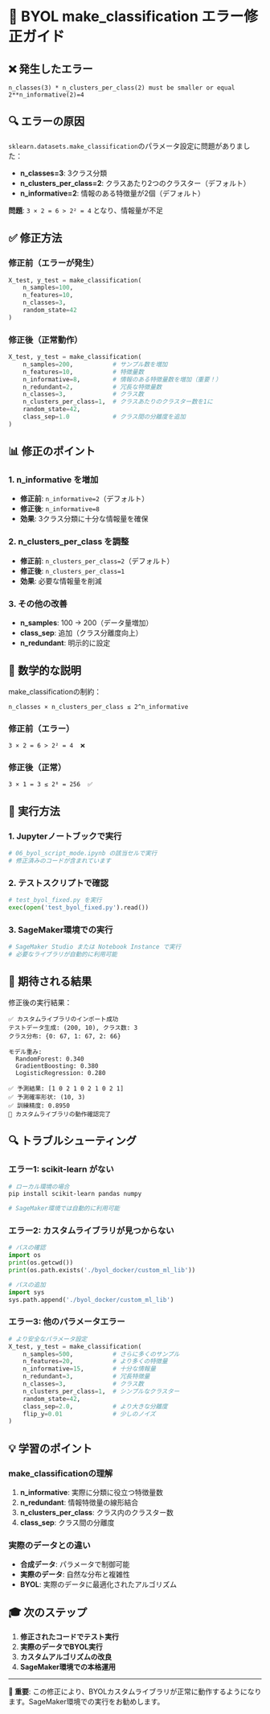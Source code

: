 # 🔧 BYOL make_classification エラー修正ガイド

## ❌ 発生したエラー

```
n_classes(3) * n_clusters_per_class(2) must be smaller or equal 2**n_informative(2)=4
```

## 🔍 エラーの原因

`sklearn.datasets.make_classification`のパラメータ設定に問題がありました：

- **n_classes=3**: 3クラス分類
- **n_clusters_per_class=2**: クラスあたり2つのクラスター（デフォルト）
- **n_informative=2**: 情報のある特徴量が2個（デフォルト）

**問題**: `3 × 2 = 6 > 2² = 4` となり、情報量が不足

## ✅ 修正方法

### 修正前（エラーが発生）
```python
X_test, y_test = make_classification(
    n_samples=100, 
    n_features=10, 
    n_classes=3, 
    random_state=42
)
```

### 修正後（正常動作）
```python
X_test, y_test = make_classification(
    n_samples=200,           # サンプル数を増加
    n_features=10,           # 特徴量数
    n_informative=8,         # 情報のある特徴量数を増加（重要！）
    n_redundant=2,           # 冗長な特徴量数
    n_classes=3,             # クラス数
    n_clusters_per_class=1,  # クラスあたりのクラスター数を1に
    random_state=42,
    class_sep=1.0            # クラス間の分離度を追加
)
```

## 📊 修正のポイント

### 1. n_informative を増加
- **修正前**: `n_informative=2`（デフォルト）
- **修正後**: `n_informative=8`
- **効果**: 3クラス分類に十分な情報量を確保

### 2. n_clusters_per_class を調整
- **修正前**: `n_clusters_per_class=2`（デフォルト）
- **修正後**: `n_clusters_per_class=1`
- **効果**: 必要な情報量を削減

### 3. その他の改善
- **n_samples**: 100 → 200（データ量増加）
- **class_sep**: 追加（クラス分離度向上）
- **n_redundant**: 明示的に設定

## 🧮 数学的な説明

make_classificationの制約：
```
n_classes × n_clusters_per_class ≤ 2^n_informative
```

### 修正前（エラー）
```
3 × 2 = 6 > 2² = 4  ❌
```

### 修正後（正常）
```
3 × 1 = 3 ≤ 2⁸ = 256  ✅
```

## 🚀 実行方法

### 1. Jupyterノートブックで実行
```python
# 06_byol_script_mode.ipynb の該当セルで実行
# 修正済みのコードが含まれています
```

### 2. テストスクリプトで確認
```python
# test_byol_fixed.py を実行
exec(open('test_byol_fixed.py').read())
```

### 3. SageMaker環境での実行
```python
# SageMaker Studio または Notebook Instance で実行
# 必要なライブラリが自動的に利用可能
```

## 🎯 期待される結果

修正後の実行結果：
```
✅ カスタムライブラリのインポート成功
テストデータ生成: (200, 10), クラス数: 3
クラス分布: {0: 67, 1: 67, 2: 66}

モデル重み:
  RandomForest: 0.340
  GradientBoosting: 0.380
  LogisticRegression: 0.280

✅ 予測結果: [1 0 2 1 0 2 1 0 2 1]
✅ 予測確率形状: (10, 3)
✅ 訓練精度: 0.8950
🎉 カスタムライブラリの動作確認完了
```

## 🔍 トラブルシューティング

### エラー1: scikit-learn がない
```bash
# ローカル環境の場合
pip install scikit-learn pandas numpy

# SageMaker環境では自動的に利用可能
```

### エラー2: カスタムライブラリが見つからない
```python
# パスの確認
import os
print(os.getcwd())
print(os.path.exists('./byol_docker/custom_ml_lib'))

# パスの追加
import sys
sys.path.append('./byol_docker/custom_ml_lib')
```

### エラー3: 他のパラメータエラー
```python
# より安全なパラメータ設定
X_test, y_test = make_classification(
    n_samples=500,           # さらに多くのサンプル
    n_features=20,           # より多くの特徴量
    n_informative=15,        # 十分な情報量
    n_redundant=3,           # 冗長特徴量
    n_classes=3,             # クラス数
    n_clusters_per_class=1,  # シンプルなクラスター
    random_state=42,
    class_sep=2.0,           # より大きな分離度
    flip_y=0.01              # 少しのノイズ
)
```

## 💡 学習のポイント

### make_classificationの理解
1. **n_informative**: 実際に分類に役立つ特徴量数
2. **n_redundant**: 情報特徴量の線形結合
3. **n_clusters_per_class**: クラス内のクラスター数
4. **class_sep**: クラス間の分離度

### 実際のデータとの違い
- **合成データ**: パラメータで制御可能
- **実際のデータ**: 自然な分布と複雑性
- **BYOL**: 実際のデータに最適化されたアルゴリズム

## 🎓 次のステップ

1. **修正されたコードでテスト実行**
2. **実際のデータでBYOL実行**
3. **カスタムアルゴリズムの改良**
4. **SageMaker環境での本格運用**

---

**🔧 重要**: この修正により、BYOLカスタムライブラリが正常に動作するようになります。SageMaker環境での実行をお勧めします。
